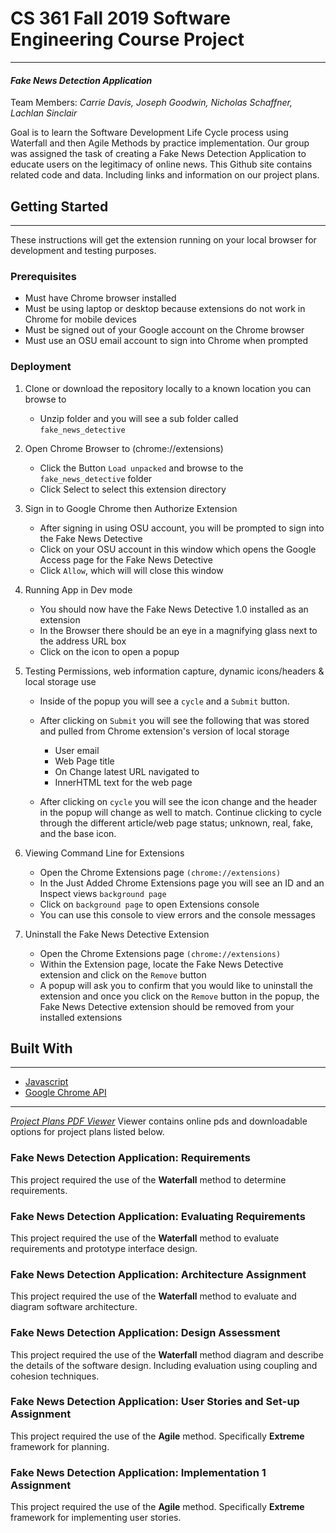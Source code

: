 # CS 361 Fall 2019 Software Engineering Course Project
---
#### _Fake News Detection Application_

Team Members: _Carrie Davis, Joseph Goodwin, Nicholas Schaffner, Lachlan Sinclair_ 

Goal is to learn the Software Development Life Cycle process using Waterfall and then Agile Methods by practice implementation. Our group was assigned the task of creating a Fake News Detection Application to educate users on the legitimacy of online news. This Github site contains related code and data. Including links and information on our project plans.

## Getting Started ##
---
These instructions will get the extension running on your local browser for development and testing purposes. 

### Prerequisites
- Must have Chrome browser installed
- Must be using laptop or desktop because extensions do not work in Chrome for mobile devices
- Must be signed out of your Google account on the Chrome browser
- Must use an OSU email account to sign into Chrome when prompted

### Deployment
1) Clone or download the repository locally to a known location you can browse to
	- Unzip folder and you will see a sub folder called `fake_news_detective`

2) Open Chrome Browser to (chrome://extensions)
	- Click the Button `Load unpacked` and browse to the `fake_news_detective` folder
	- Click Select to select this extension directory

3) Sign in to Google Chrome then Authorize Extension
	- After signing in using OSU account, you will be prompted to sign into the Fake News Detective
	- Click on your OSU account in this window which opens the Google Access page for the Fake News Detective
	- Click `Allow`, which will will close this window

4) Running App in Dev mode
	- You should now have the Fake News Detective 1.0 installed as an extension
	- In the Browser there should be an eye in a magnifying glass next to the address URL box
	- Click on the icon to open a popup

5) Testing Permissions, web information capture, dynamic icons/headers & local storage use
	- Inside of the popup you will see a `cycle` and a `Submit` button.
	- After clicking on `Submit` you will see the following that was stored and pulled from Chrome extension's version of local storage
		- User email
		- Web Page title
		- On Change latest URL navigated to
		- InnerHTML text for the web page

	- After clicking on `cycle` you will see the icon change and the header in the popup will change as well to match. Continue clicking to cycle through the different article/web page status; unknown, real, fake, and the base icon.
		
	
6) Viewing Command Line for Extensions
	- Open the Chrome Extensions page `(chrome://extensions)`
	- In the Just Added Chrome Extensions page you will see an ID and an Inspect views `background page`
	- Click on `background page` to open Extensions console
	- You can use this console to view errors and the console messages

7) Uninstall the Fake News Detective Extension
	- Open the Chrome Extensions page `(chrome://extensions)`
	- Within the Extension page, locate the Fake News Detective extension and click on the `Remove` button
	- A popup will ask you to confirm that you would like to uninstall the extension and once you click on the `Remove` button in the popup, the Fake News Detective extension should be removed from your installed extensions

## Built With
---
* [Javascript](https://developer.mozilla.org/en-US/docs/Web/JavaScript)
* [Google Chrome API](https://developers.chrome.com/extensions/api_index)

---

[*Project Plans PDF Viewer*](https://cs361project-258620.appspot.com) 
Viewer contains online pds and downloadable options for project plans listed below.

### Fake News Detection Application: Requirements

This project required the use of the **Waterfall** method to determine requirements.  

### Fake News Detection Application: Evaluating Requirements

This project required the use of the **Waterfall** method to evaluate requirements and prototype interface design.  

### Fake News Detection Application: Architecture Assignment

This project required the use of the **Waterfall** method to evaluate and diagram software architecture.  

### Fake News Detection Application: Design Assessment

This project required the use of the **Waterfall** method diagram and describe the details of the software design. Including evaluation using coupling and cohesion techniques. 

### Fake News Detection Application: User Stories and Set-up Assignment

This project required the use of the **Agile** method. Specifically **Extreme** framework for planning.


### Fake News Detection Application: Implementation 1 Assignment

This project required the use of the **Agile** method. Specifically **Extreme** framework for implementing user stories.
